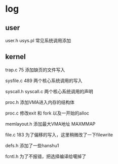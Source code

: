 # log

## user

user.h usys.pl 常见系统调用添加

## kernel

trap.c 75 添加缺页的文件写入

sysfile.c 489 两个核心系统调用的写入

syscall.h syscall.c 两个核心系统调用的声明

proc.h 添加VMA进入内存的结构体

proc.c 修改exit 和 fork 以及一开始的alloc

memlayout.h 添加最大VMA地址 MAXMMAP

file.c 183 为了偏移的写入，这里稍微改了一下filewrite

defs.h 添加了一些hanshu1

fcntl.h 为了不报错，把选择编译给噶掉了

